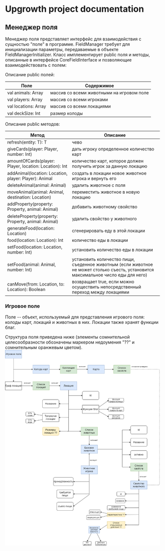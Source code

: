 # Upgrowth project documentation

## Менеджер поля

Менеджер поля представляет интерфейс для взаимодействия с сущностью "поле" в программе. FieldManager требует для инициализации параметры,
передаваемые в объекте FieldManagerInitializer. Класс имплементирует public поля и методы, описанные в интерфейсе CoreFieldInterface и позволяющие взаимодействовать с полем:

Описание public полей:

| Поле | Содержимое |
|------|------------|
| val animals: Array<Animal> | массив со всеми животными на игровом поле |
| val players: Array<Player> | массив со всеми игроками |
| val locations: Array<Location> | массив со всеми локациями |
| val deckSize: Int | размер колоды |

Описание public методов:

| Метод | Описание |
|------|------------|
| <T> refresh(entity: T): T | чево |
| giveCards(player: Player, number: Int) | дать игроку определенное количество карт |
| amountOfCards(player: Player, location: Location): Int | количество карт, которое должен получить игрок за данную локацию |
| addAnimal(location: Location, player: Player): Animal | создать в локации новое животное игрока и вернуть его |
| deleteAnimal(animal: Animal) | удалить животное с поля |
| moveAnimal(animal: Animal, destination: Location) | переместить животное в новую локацию |
| addProperty(property: Property, animal: Animal) | добавить животному свойство |
| deleteProperty(property: Property, animal: Animal) | удалить свойство у животного |
| generateFood(location: Location) | сгенерировать еду в этой локации |
| food(location: Location): Int | количество еды в локации |
| setFood(location: Location, number: Int) | установить количество еды в локации |
| setFood(animal: Animal, number: Int) | установить количество пищи, съеденное животным (если животное не может столько съесть, установится максимальное число еды для него) |
| canMove(from: Location, to: Location): Boolean | возвращает true, если можно осуществить непосредственный переход между локациями |





### Игровое поле
Поле -- объект, используемый для представления игрового поля: колоды карт, локаций и животных в них. Локации также хранят функции благ.

Структура поля приведена ниже (элементы сомнительной целесообразности обозначены маркером недоумения "??" и сомнительным оранжевым цветом).
![Структура поля](./images/struct.png)